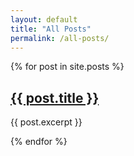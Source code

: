 ```yaml
---
layout: default
title: "All Posts"
permalink: /all-posts/
---
```


{% for post in site.posts %}
  <h2><a href="{{ post.url }}">{{ post.title }}</a></h2>
  <p>{{ post.excerpt }}</p>
{% endfor %}
